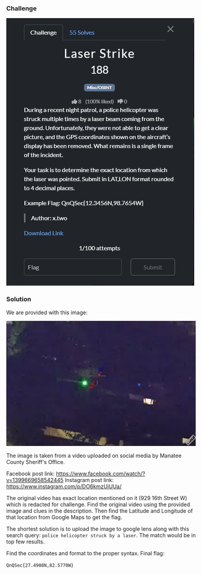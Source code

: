 ### Challenge

![Challenge](./challenge.png)


### Solution

We are provided with this image:

![Provided image](./laser-strike.png)

The image is taken from a video uploaded on social media by Manatee County Sheriff's Office.

Facebook post link: https://www.facebook.com/watch/?v=1399669658542445
Instagram post link: https://www.instagram.com/p/DO6kmzUiUUa/

The original video has exact location mentioned on it (929 16th Street W) which is redacted for challenge. Find the original video using the provided image and clues in the description. Then find the Latitude and Longitude of that location from Google Maps to get the flag.

The shortest solution is to upload the image to google lens along with this search query: `police helicopter struck by a laser`. The match would be in top few results.

Find the coordinates and format to the proper syntax. Final flag:

`QnQSec{27.4908N,82.5770W}`